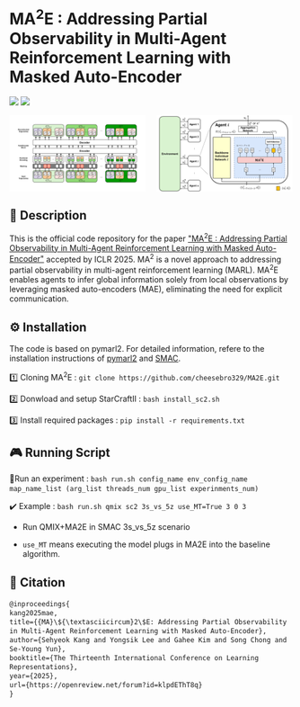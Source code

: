 # MA<sup>2</sup>E : Addressing Partial Observability in Multi-Agent Reinforcement Learning with Masked Auto-Encoder
<a href="[https://arxiv.org/abs/2405.19806](https://openreview.net/forum?id=klpdEThT8q&referrer=%5BAuthor%20Console%5D(%2Fgroup%3Fid%3DICLR.cc%2F2025%2FConference%2FAuthors%23your-submissions))"><img src="https://img.shields.io/badge/Paper-OpenReview-Green"></a>
<a href="#citation
"><img src="https://img.shields.io/badge/Paper-BibTex-yellow"></a>

<div style="display: flex; justify-content: center; gap: 20px;">
  <img src="./assets/figure2.jpg" alt="" width="48%">
  <img src="./assets/figure3.jpg" alt="" width="48%">
</div>

## 🎯 Description 
This is the official code repository for the paper ["MA<sup>2</sup>E : Addressing Partial Observability in Multi-Agent Reinforcement Learning with Masked Auto-Encoder"](https://openreview.net/forum?id=klpdEThT8q&referrer=%5BAuthor%20Console%5D(%2Fgroup%3Fid%3DICLR.cc%2F2025%2FConference%2FAuthors%23your-submissions)) accepted by ICLR 2025.
MA<sup>2</sup> is a novel approach to addressing partial observability in multi-agent reinforcement learning (MARL). MA<sup>2</sup>E enables agents to infer global information solely from local observations by leveraging masked auto-encoders (MAE), eliminating the need for explicit communication.


## ⚙️ Installation
The code is based on pymarl2. 
For detailed information, refere to the installation instructions of [pymarl2](https://github.com/hijkzzz/pymarl2) and [SMAC](https://github.com/oxwhirl/smac).

1️⃣ Cloning MA<sup>2</sup>E : `git clone https://github.com/cheesebro329/MA2E.git`

2️⃣ Donwload and setup StarCraftII : `bash install_sc2.sh`

3️⃣ Install required packages : `pip install -r requirements.txt`


## 🎮 Running Script

🏃Run an experiment : `bash run.sh config_name env_config_name map_name_list (arg_list threads_num gpu_list experinments_num)`

✔️ Example : `bash run.sh qmix sc2 3s_vs_5z use_MT=True 3 0 3`

* Run QMIX+MA2E in SMAC 3s_vs_5z scenario
  
* `use_MT` means executing the model plugs in MA2E into the baseline algorithm. 

<a name="citation"></a>
## 📌 Citation
```bibtext
@inproceedings{
kang2025mae,
title={{MA}\${\textasciicircum}2\$E: Addressing Partial Observability in Multi-Agent Reinforcement Learning with Masked Auto-Encoder},
author={Sehyeok Kang and Yongsik Lee and Gahee Kim and Song Chong and Se-Young Yun},
booktitle={The Thirteenth International Conference on Learning Representations},
year={2025},
url={https://openreview.net/forum?id=klpdEThT8q}
}
```
